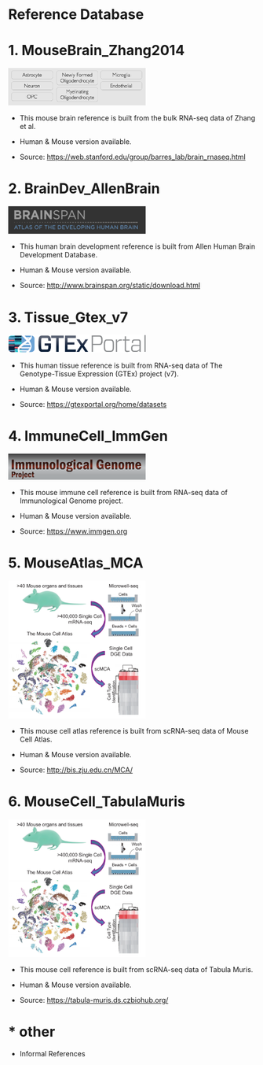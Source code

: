 # Reference Database

# 1. MouseBrain_Zhang2014

<a href="/Reference/MouseBrain_Zhang2014">
<img src="/Reference/images/MouseBrain_Zhang2014.png" width="280">
</a>

* This mouse brain reference is built from the bulk RNA-seq data of Zhang et al.

* Human & Mouse version available.

* Source: https://web.stanford.edu/group/barres_lab/brain_rnaseq.html


# 2. BrainDev_AllenBrain

<a href="/Reference/BrainDev_AllenBrain">
<img src="/Reference/images/BrainDev_AllenBrain.png" width="280">
</a>

* This human brain development reference is built from Allen Human Brain Development Database.

* Human & Mouse version available.

* Source: http://www.brainspan.org/static/download.html

# 3. Tissue_Gtex_v7

<a href="/Reference/Tissue_Gtex_v7">
<img src="/Reference/images/gtex2.png" width="280">
</a>

* This human tissue reference is built from RNA-seq data of The Genotype-Tissue Expression (GTEx) project (v7).

* Human & Mouse version available.

* Source: https://gtexportal.org/home/datasets

# 4. ImmuneCell_ImmGen

<a href="/Reference/ImmuneCell_ImmGen">
<img src="/Reference/images/ImmuneCell_ImmGen.png" width="280">
</a>

* This mouse immune cell reference is built from RNA-seq data of Immunological Genome project.

* Human & Mouse version available.

* Source: https://www.immgen.org

# 5. MouseAtlas_MCA

<a href="/Reference/MouseAtlas_MCA">
<img src="/Reference/images/MCA.png" width="280">
</a>

* This mouse cell atlas reference is built from scRNA-seq data of Mouse Cell Atlas.

* Human & Mouse version available.

* Source: http://bis.zju.edu.cn/MCA/

# 6. MouseCell_TabulaMuris

<a href="/Reference/MouseAtlas_MCA">
<img src="/Reference/images/MCA.png" width="280">
</a>

* This mouse cell reference is built from scRNA-seq data of Tabula Muris.

* Human & Mouse version available.

* Source: https://tabula-muris.ds.czbiohub.org/
# * other

* Informal References

